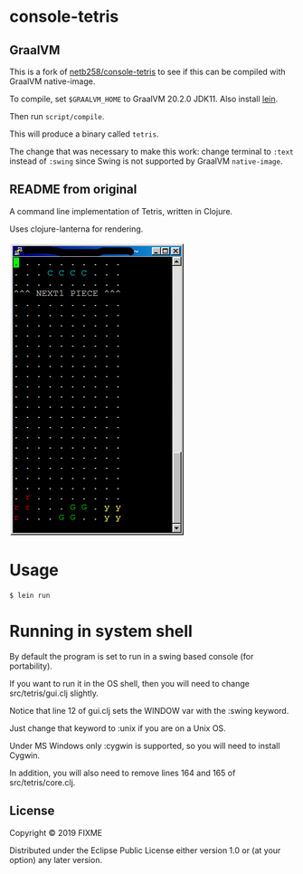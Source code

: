# console-tetris

## GraalVM

This is a fork of [netb258/console-tetris](https://github.com/netb258/console-tetris) to see if this can be compiled with GraalVM native-image.

To compile, set `$GRAALVM_HOME` to GraalVM 20.2.0 JDK11.
Also install [lein](https://github.com/technomancy/leiningen).

Then run `script/compile`.

This will produce a binary called `tetris`.

The change that was necessary to make this work: change terminal to `:text`
instead of `:swing` since Swing is not supported by GraalVM `native-image`.



## README from original

A command line implementation of Tetris, written in Clojure.

Uses clojure-lanterna for rendering.

![Alt text](./screenshot_1.png?raw=true "Title")

# Usage


    $ lein run

# Running in system shell

By default the program is set to run in a swing based console (for portability).

If you want to run it in the OS shell, then you will need to change src/tetris/gui.clj slightly.

Notice that line 12 of gui.clj sets the WINDOW var with the :swing keyword.

Just change that keyword to :unix if you are on a Unix OS.

Under MS Windows only :cygwin is supported, so you will need to install Cygwin.

In addition, you will also need to remove lines 164 and 165 of src/tetris/core.clj.

## License

Copyright © 2019 FIXME

Distributed under the Eclipse Public License either version 1.0 or (at
your option) any later version.
